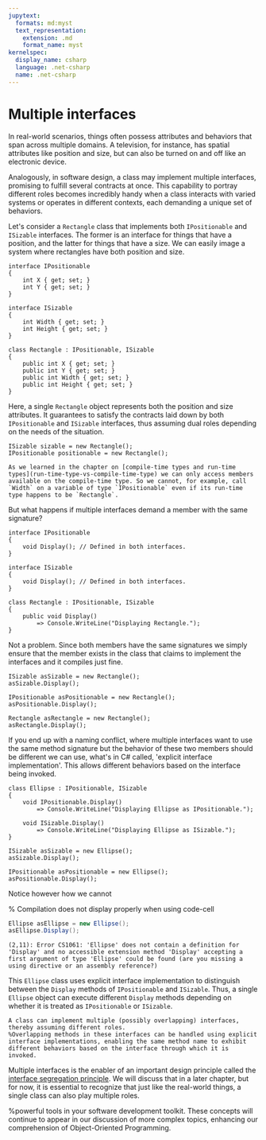 ```yaml
---
jupytext:
  formats: md:myst
  text_representation:
    extension: .md
    format_name: myst
kernelspec:
  display_name: csharp
  language: .net-csharp
  name: .net-csharp
---
```


# Multiple interfaces

In real-world scenarios, things often possess attributes and behaviors that span across multiple domains. A television, for instance, has spatial attributes like position and size, but can also be turned on and off like an electronic device.

Analogously, in software design, a class may implement multiple interfaces, promising to fulfill several contracts at once. This capability to portray different roles becomes incredibly handy when a class interacts with varied systems or operates in different contexts, each demanding a unique set of behaviors.

Let's consider a `Rectangle` class that implements both `IPositionable` and `ISizable` interfaces.
The former is an interface for things that have a position, and the latter for things that have a size.
We can easily image a system where rectangles have both position and size.

```{code-cell}
interface IPositionable
{
    int X { get; set; }
    int Y { get; set; }
}
```

```{code-cell}
interface ISizable
{
    int Width { get; set; }
    int Height { get; set; }
}
```

```{code-cell}
class Rectangle : IPositionable, ISizable
{
    public int X { get; set; }
    public int Y { get; set; }
    public int Width { get; set; }
    public int Height { get; set; }
}
```

Here, a single `Rectangle` object represents both the position and size attributes. It guarantees to satisfy the contracts laid down by both `IPositionable` and `ISizable` interfaces, thus assuming dual roles depending on the needs of the situation.

```{code-cell}
ISizable sizable = new Rectangle();
IPositionable positionable = new Rectangle();
```

```{admonition} Remember
As we learned in the chapter on [compile-time types and run-time types](run-time-type-vs-compile-time-type) we can only access members available on the compile-time type. So we cannot, for example, call `Width` on a variable of type `IPositionable` even if its run-time type happens to be `Rectangle`.
```

But what happens if multiple interfaces demand a member with the same signature?

```{code-cell}
interface IPositionable
{
    void Display(); // Defined in both interfaces.
}
```

```{code-cell}
interface ISizable
{
    void Display(); // Defined in both interfaces.
}
```

```{code-cell}
class Rectangle : IPositionable, ISizable
{
    public void Display()
        => Console.WriteLine("Displaying Rectangle.");
}
```

Not a problem. Since both members have the same signatures we simply ensure that the member exists in the class that claims to implement the interfaces and it compiles just fine.

```{code-cell}
ISizable asSizable = new Rectangle();
asSizable.Display();

IPositionable asPositionable = new Rectangle();
asPositionable.Display();

Rectangle asRectangle = new Rectangle();
asRectangle.Display();
```

If you end up with a naming conflict, where multiple interfaces want to use the same method signature but the behavior of these two members should be different we can use, what's in C# called, 'explicit interface implementation'. This allows different behaviors based on the interface being invoked.

```{code-cell}
class Ellipse : IPositionable, ISizable
{
    void IPositionable.Display()
        => Console.WriteLine("Displaying Ellipse as IPositionable.");

    void ISizable.Display()
        => Console.WriteLine("Displaying Ellipse as ISizable.");
}
```

```{code-cell}
ISizable asSizable = new Ellipse();
asSizable.Display();

IPositionable asPositionable = new Ellipse();
asPositionable.Display();
```

Notice however how we cannot

% Compilation does not display properly when using code-cell
```csharp
Ellipse asEllipse = new Ellipse();
asEllipse.Display();
```

```output
(2,11): Error CS1061: 'Ellipse' does not contain a definition for 'Display' and no accessible extension method 'Display' accepting a first argument of type 'Ellipse' could be found (are you missing a using directive or an assembly reference?)
```

This `Ellipse` class uses explicit interface implementation to distinguish between the `Display` methods of `IPositionable` and `ISizable`. Thus, a single `Ellipse` object can execute different `Display` methods depending on whether it is treated as `IPositionable` or `ISizable`.

```{admonition} Key point
A class can implement multiple (possibly overlapping) interfaces, thereby assuming different roles.
%Overlapping methods in these interfaces can be handled using explicit interface implementations, enabling the same method name to exhibit different behaviors based on the interface through which it is invoked.
```

Multiple interfaces is the enabler of an important design principle called the [interface segregation principle](interface-segregation-principle). We will discuss that in a later chapter, but for now, it is essential to recognize that just like the real-world things, a single class can also play multiple roles.

%powerful tools in your software development toolkit. These concepts will continue to appear in our discussion of more complex topics, enhancing our comprehension of Object-Oriented Programming.

